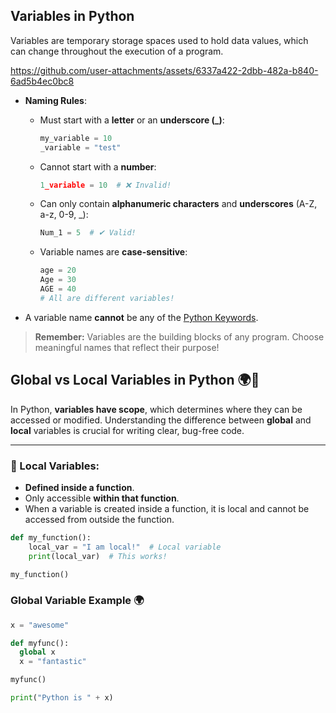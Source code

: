 ## Variables in Python

Variables are temporary storage spaces used to hold data values, which can change throughout the execution of a program.


https://github.com/user-attachments/assets/6337a422-2dbb-482a-b840-6ad5b4ec0bc8

- **Naming Rules**:
  - Must start with a **letter** or an **underscore (_)**:
    ```python
    my_variable = 10
    _variable = "test"
    ```
  - Cannot start with a **number**:
    ```python
    1_variable = 10  # ❌ Invalid!
    ```
  - Can only contain **alphanumeric characters** and **underscores** (A-Z, a-z, 0-9, _):
    ```python
    Num_1 = 5  # ✔ Valid!
    ```
  - Variable names are **case-sensitive**:
    ```python
    age = 20
    Age = 30
    AGE = 40
    # All are different variables!
    ```

- A variable name **cannot** be any of the [Python Keywords](https://www.w3schools.com/python/python_ref_keywords.asp).

> **Remember:** Variables are the building blocks of any program. Choose meaningful names that reflect their purpose!


## Global vs Local Variables in Python 🌍📍

In Python, **variables have scope**, which determines where they can be accessed or modified. Understanding the difference between **global** and **local** variables is crucial for writing clear, bug-free code.

---

### 🔹 Local Variables:
- **Defined inside a function**.
- Only accessible **within that function**.
- When a variable is created inside a function, it is local and cannot be accessed from outside the function.

```python
def my_function():
    local_var = "I am local!"  # Local variable
    print(local_var)  # This works!

my_function()
```

### Global Variable Example 🌍

```python
x = "awesome"

def myfunc():
  global x
  x = "fantastic"

myfunc()

print("Python is " + x)



